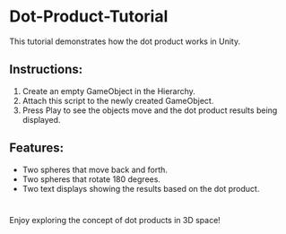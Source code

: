 # Dot-Product-Tutorial	
This tutorial demonstrates how the dot product works in Unity.

## Instructions:
1. Create an empty GameObject in the Hierarchy.
2. Attach this script to the newly created GameObject.
3. Press Play to see the objects move and the dot product results being displayed.

## Features:
- Two spheres that move back and forth.
- Two spheres that rotate 180 degrees.
- Two text displays showing the results based on the dot product.
#
Enjoy exploring the concept of dot products in 3D space!
